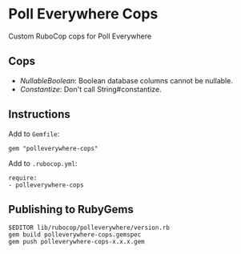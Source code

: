 # Poll Everywhere Cops

Custom RuboCop cops for Poll Everywhere

## Cops

- *NullableBoolean*: Boolean database columns cannot be nullable.
- _Constantize_: Don't call String#constantize.

## Instructions

Add to `Gemfile`:

```
gem "polleverywhere-cops"
```

Add to `.rubocop.yml`:

```
require:
- polleverywhere-cops
```

## Publishing to RubyGems

```
$EDITOR lib/rubocop/polleverywhere/version.rb
gem build polleverywhere-cops.gemspec
gem push polleverywhere-cops-x.x.x.gem
```
